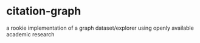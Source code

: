 # citation-graph
a rookie implementation of a graph dataset/explorer using openly available academic research
